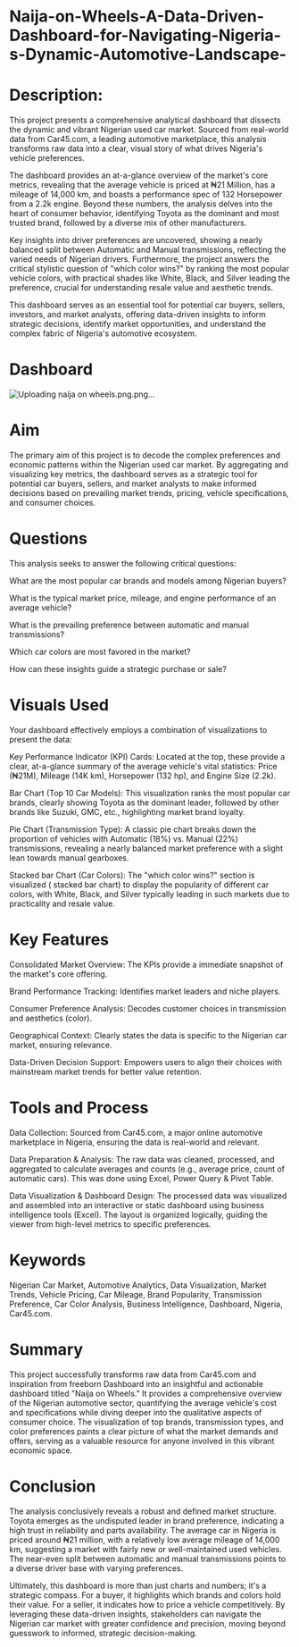 # Naija-on-Wheels-A-Data-Driven-Dashboard-for-Navigating-Nigeria-s-Dynamic-Automotive-Landscape-

# Description:

This project presents a comprehensive analytical dashboard that dissects the dynamic and vibrant Nigerian used car market. Sourced from real-world data from Car45.com, a leading automotive marketplace, this analysis transforms raw data into a clear, visual story of what drives Nigeria's vehicle preferences.

The dashboard provides an at-a-glance overview of the market's core metrics, revealing that the average vehicle is priced at ₦21 Million, has a mileage of 14,000 km, and boasts a performance spec of 132 Horsepower from a 2.2k engine. Beyond these numbers, the analysis delves into the heart of consumer behavior, identifying Toyota as the dominant and most trusted brand, followed by a diverse mix of other manufacturers.

Key insights into driver preferences are uncovered, showing a nearly balanced split between Automatic and Manual transmissions, reflecting the varied needs of Nigerian drivers. Furthermore, the project answers the critical stylistic question of "which color wins?" by ranking the most popular vehicle colors, with practical shades like White, Black, and Silver leading the preference, crucial for understanding resale value and aesthetic trends.

This dashboard serves as an essential tool for potential car buyers, sellers, investors, and market analysts, offering data-driven insights to inform strategic decisions, identify market opportunities, and understand the complex fabric of Nigeria's automotive ecosystem.

# Dashboard


![Uploading naija on wheels.png.png…]()




# Aim
The primary aim of this project is to decode the complex preferences and economic patterns within the Nigerian used car market. By aggregating and visualizing key metrics, the dashboard serves as a strategic tool for potential car buyers, sellers, and market analysts to make informed decisions based on prevailing market trends, pricing, vehicle specifications, and consumer choices.

# Questions
This analysis seeks to answer the following critical questions:

What are the most popular car brands and models among Nigerian buyers?

What is the typical market price, mileage, and engine performance of an average vehicle?

What is the prevailing preference between automatic and manual transmissions?

Which car colors are most favored in the market?

How can these insights guide a strategic purchase or sale?

# Visuals Used
Your dashboard effectively employs a combination of visualizations to present the data:

Key Performance Indicator (KPI) Cards: Located at the top, these provide a clear, at-a-glance summary of the average vehicle's vital statistics: Price (₦21M), Mileage (14K km), Horsepower (132 hp), and Engine Size (2.2k).

Bar Chart (Top 10 Car Models): This visualization ranks the most popular car brands, clearly showing Toyota as the dominant leader, followed by other brands like Suzuki, GMC, etc., highlighting market brand loyalty.

Pie Chart (Transmission Type): A classic pie chart breaks down the proportion of vehicles with Automatic (18%) vs. Manual (22%) transmissions, revealing a nearly balanced market preference with a slight lean towards manual gearboxes.

Stacked bar Chart (Car Colors): The "which color wins?" section is visualized ( stacked bar chart) to display the popularity of different car colors, with White, Black, and Silver typically leading in such markets due to practicality and resale value.

# Key Features 
Consolidated Market Overview: The KPIs provide a immediate snapshot of the market's core offering.

Brand Performance Tracking: Identifies market leaders and niche players.

Consumer Preference Analysis: Decodes customer choices in transmission and aesthetics (color).

Geographical Context: Clearly states the data is specific to the Nigerian car market, ensuring relevance.

Data-Driven Decision Support: Empowers users to align their choices with mainstream market trends for better value retention.

# Tools and Process
Data Collection: Sourced from Car45.com, a major online automotive marketplace in Nigeria, ensuring the data is real-world and relevant.

Data Preparation & Analysis: The raw data was cleaned, processed, and aggregated to calculate averages and counts (e.g., average price, count of automatic cars). This was done using Excel, Power Query & Pivot Table. 

Data Visualization & Dashboard Design: The processed data was visualized and assembled into an interactive or static dashboard using business intelligence tools (Excel). The layout is organized logically, guiding the viewer from high-level metrics to specific preferences.

# Keywords
Nigerian Car Market, Automotive Analytics, Data Visualization, Market Trends, Vehicle Pricing, Car Mileage, Brand Popularity, Transmission Preference, Car Color Analysis, Business Intelligence, Dashboard, Nigeria, Car45.com.

# Summary
This project successfully transforms raw data from Car45.com and inspiration from freeborn Dashboard into an insightful and actionable dashboard titled "Naija on Wheels." It provides a comprehensive overview of the Nigerian automotive sector, quantifying the average vehicle's cost and specifications while diving deeper into the qualitative aspects of consumer choice. The visualization of top brands, transmission types, and color preferences paints a clear picture of what the market demands and offers, serving as a valuable resource for anyone involved in this vibrant economic space.

# Conclusion
The analysis conclusively reveals a robust and defined market structure. Toyota emerges as the undisputed leader in brand preference, indicating a high trust in reliability and parts availability. The average car in Nigeria is priced around ₦21 million, with a relatively low average mileage of 14,000 km, suggesting a market with fairly new or well-maintained used vehicles. The near-even split between automatic and manual transmissions points to a diverse driver base with varying preferences.

Ultimately, this dashboard is more than just charts and numbers; it's a strategic compass. For a buyer, it highlights which brands and colors hold their value. For a seller, it indicates how to price a vehicle competitively. By leveraging these data-driven insights, stakeholders can navigate the Nigerian car market with greater confidence and precision, moving beyond guesswork to informed, strategic decision-making.
